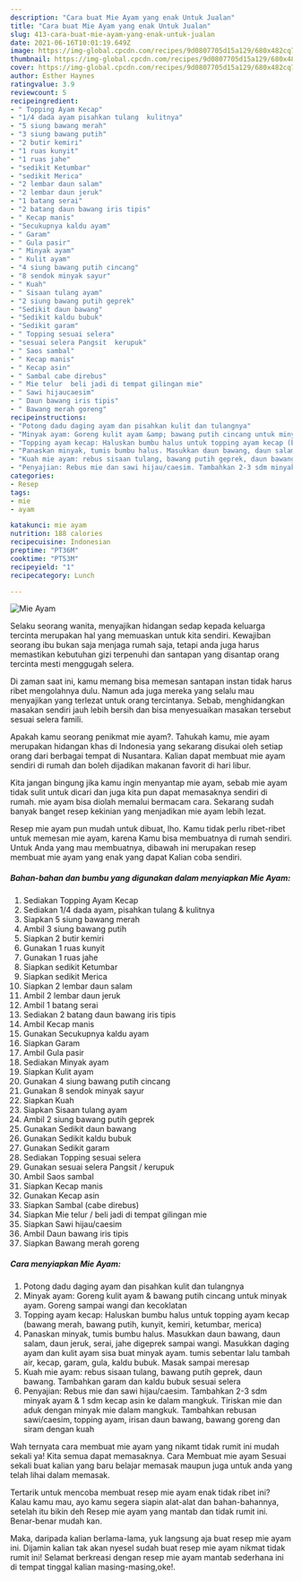```yaml
---
description: "Cara buat Mie Ayam yang enak Untuk Jualan"
title: "Cara buat Mie Ayam yang enak Untuk Jualan"
slug: 413-cara-buat-mie-ayam-yang-enak-untuk-jualan
date: 2021-06-16T10:01:19.649Z
image: https://img-global.cpcdn.com/recipes/9d0807705d15a129/680x482cq70/mie-ayam-foto-resep-utama.jpg
thumbnail: https://img-global.cpcdn.com/recipes/9d0807705d15a129/680x482cq70/mie-ayam-foto-resep-utama.jpg
cover: https://img-global.cpcdn.com/recipes/9d0807705d15a129/680x482cq70/mie-ayam-foto-resep-utama.jpg
author: Esther Haynes
ratingvalue: 3.9
reviewcount: 5
recipeingredient:
- " Topping Ayam Kecap"
- "1/4 dada ayam pisahkan tulang  kulitnya"
- "5 siung bawang merah"
- "3 siung bawang putih"
- "2 butir kemiri"
- "1 ruas kunyit"
- "1 ruas jahe"
- "sedikit Ketumbar"
- "sedikit Merica"
- "2 lembar daun salam"
- "2 lembar daun jeruk"
- "1 batang serai"
- "2 batang daun bawang iris tipis"
- " Kecap manis"
- "Secukupnya kaldu ayam"
- " Garam"
- " Gula pasir"
- " Minyak ayam"
- " Kulit ayam"
- "4 siung bawang putih cincang"
- "8 sendok minyak sayur"
- " Kuah"
- " Sisaan tulang ayam"
- "2 siung bawang putih geprek"
- "Sedikit daun bawang"
- "Sedikit kaldu bubuk"
- "Sedikit garam"
- " Topping sesuai selera"
- "sesuai selera Pangsit  kerupuk"
- " Saos sambal"
- " Kecap manis"
- " Kecap asin"
- " Sambal cabe direbus"
- " Mie telur  beli jadi di tempat gilingan mie"
- " Sawi hijaucaesim"
- " Daun bawang iris tipis"
- " Bawang merah goreng"
recipeinstructions:
- "Potong dadu daging ayam dan pisahkan kulit dan tulangnya"
- "Minyak ayam: Goreng kulit ayam &amp; bawang putih cincang untuk minyak ayam. Goreng sampai wangi dan kecoklatan"
- "Topping ayam kecap: Haluskan bumbu halus untuk topping ayam kecap (bawang merah, bawang putih, kunyit, kemiri, ketumbar, merica)"
- "Panaskan minyak, tumis bumbu halus. Masukkan daun bawang, daun salam, daun jeruk, serai, jahe digeprek sampai wangi. Masukkan daging ayam dan kulit ayam sisa buat minyak ayam. tumis sebentar lalu tambah air, kecap, garam, gula, kaldu bubuk. Masak sampai meresap"
- "Kuah mie ayam: rebus sisaan tulang, bawang putih geprek, daun bawang. Tambahkan garam dan kaldu bubuk sesuai selera"
- "Penyajian: Rebus mie dan sawi hijau/caesim. Tambahkan 2-3 sdm minyak ayam &amp; 1 sdm kecap asin ke dalam mangkuk. Tiriskan mie dan aduk dengan minyak mie dalam mangkuk. Tambahkan rebusan sawi/caesim, topping ayam, irisan daun bawang, bawang goreng dan siram dengan kuah"
categories:
- Resep
tags:
- mie
- ayam

katakunci: mie ayam 
nutrition: 188 calories
recipecuisine: Indonesian
preptime: "PT36M"
cooktime: "PT53M"
recipeyield: "1"
recipecategory: Lunch

---
```



![Mie Ayam](https://img-global.cpcdn.com/recipes/9d0807705d15a129/680x482cq70/mie-ayam-foto-resep-utama.jpg)

Selaku seorang wanita, menyajikan hidangan sedap kepada keluarga tercinta merupakan hal yang memuaskan untuk kita sendiri. Kewajiban seorang ibu bukan saja menjaga rumah saja, tetapi anda juga harus memastikan kebutuhan gizi terpenuhi dan santapan yang disantap orang tercinta mesti menggugah selera.

Di zaman  saat ini, kamu memang bisa memesan santapan instan tidak harus ribet mengolahnya dulu. Namun ada juga mereka yang selalu mau menyajikan yang terlezat untuk orang tercintanya. Sebab, menghidangkan masakan sendiri jauh lebih bersih dan bisa menyesuaikan masakan tersebut sesuai selera famili. 



Apakah kamu seorang penikmat mie ayam?. Tahukah kamu, mie ayam merupakan hidangan khas di Indonesia yang sekarang disukai oleh setiap orang dari berbagai tempat di Nusantara. Kalian dapat membuat mie ayam sendiri di rumah dan boleh dijadikan makanan favorit di hari libur.

Kita jangan bingung jika kamu ingin menyantap mie ayam, sebab mie ayam tidak sulit untuk dicari dan juga kita pun dapat memasaknya sendiri di rumah. mie ayam bisa diolah memalui bermacam cara. Sekarang sudah banyak banget resep kekinian yang menjadikan mie ayam lebih lezat.

Resep mie ayam pun mudah untuk dibuat, lho. Kamu tidak perlu ribet-ribet untuk memesan mie ayam, karena Kamu bisa membuatnya di rumah sendiri. Untuk Anda yang mau membuatnya, dibawah ini merupakan resep membuat mie ayam yang enak yang dapat Kalian coba sendiri.

<!--inarticleads1-->

##### Bahan-bahan dan bumbu yang digunakan dalam menyiapkan Mie Ayam:

1. Sediakan  Topping Ayam Kecap
1. Sediakan 1/4 dada ayam, pisahkan tulang &amp; kulitnya
1. Siapkan 5 siung bawang merah
1. Ambil 3 siung bawang putih
1. Siapkan 2 butir kemiri
1. Gunakan 1 ruas kunyit
1. Gunakan 1 ruas jahe
1. Siapkan sedikit Ketumbar
1. Siapkan sedikit Merica
1. Siapkan 2 lembar daun salam
1. Ambil 2 lembar daun jeruk
1. Ambil 1 batang serai
1. Sediakan 2 batang daun bawang iris tipis
1. Ambil  Kecap manis
1. Gunakan Secukupnya kaldu ayam
1. Siapkan  Garam
1. Ambil  Gula pasir
1. Sediakan  Minyak ayam
1. Siapkan  Kulit ayam
1. Gunakan 4 siung bawang putih cincang
1. Gunakan 8 sendok minyak sayur
1. Siapkan  Kuah
1. Siapkan  Sisaan tulang ayam
1. Ambil 2 siung bawang putih geprek
1. Gunakan Sedikit daun bawang
1. Gunakan Sedikit kaldu bubuk
1. Gunakan Sedikit garam
1. Sediakan  Topping sesuai selera
1. Gunakan sesuai selera Pangsit / kerupuk
1. Ambil  Saos sambal
1. Siapkan  Kecap manis
1. Gunakan  Kecap asin
1. Siapkan  Sambal (cabe direbus)
1. Siapkan  Mie telur / beli jadi di tempat gilingan mie
1. Siapkan  Sawi hijau/caesim
1. Ambil  Daun bawang iris tipis
1. Siapkan  Bawang merah goreng




<!--inarticleads2-->

##### Cara menyiapkan Mie Ayam:

1. Potong dadu daging ayam dan pisahkan kulit dan tulangnya
1. Minyak ayam: Goreng kulit ayam &amp; bawang putih cincang untuk minyak ayam. Goreng sampai wangi dan kecoklatan
1. Topping ayam kecap: Haluskan bumbu halus untuk topping ayam kecap (bawang merah, bawang putih, kunyit, kemiri, ketumbar, merica)
1. Panaskan minyak, tumis bumbu halus. Masukkan daun bawang, daun salam, daun jeruk, serai, jahe digeprek sampai wangi. Masukkan daging ayam dan kulit ayam sisa buat minyak ayam. tumis sebentar lalu tambah air, kecap, garam, gula, kaldu bubuk. Masak sampai meresap
1. Kuah mie ayam: rebus sisaan tulang, bawang putih geprek, daun bawang. Tambahkan garam dan kaldu bubuk sesuai selera
1. Penyajian: Rebus mie dan sawi hijau/caesim. Tambahkan 2-3 sdm minyak ayam &amp; 1 sdm kecap asin ke dalam mangkuk. Tiriskan mie dan aduk dengan minyak mie dalam mangkuk. Tambahkan rebusan sawi/caesim, topping ayam, irisan daun bawang, bawang goreng dan siram dengan kuah




Wah ternyata cara membuat mie ayam yang nikamt tidak rumit ini mudah sekali ya! Kita semua dapat memasaknya. Cara Membuat mie ayam Sesuai sekali buat kalian yang baru belajar memasak maupun juga untuk anda yang telah lihai dalam memasak.

Tertarik untuk mencoba membuat resep mie ayam enak tidak ribet ini? Kalau kamu mau, ayo kamu segera siapin alat-alat dan bahan-bahannya, setelah itu bikin deh Resep mie ayam yang mantab dan tidak rumit ini. Benar-benar mudah kan. 

Maka, daripada kalian berlama-lama, yuk langsung aja buat resep mie ayam ini. Dijamin kalian tak akan nyesel sudah buat resep mie ayam nikmat tidak rumit ini! Selamat berkreasi dengan resep mie ayam mantab sederhana ini di tempat tinggal kalian masing-masing,oke!.

